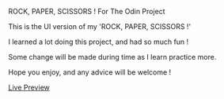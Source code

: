 ROCK, PAPER, SCISSORS !
For The Odin Project

This is the UI version of my 'ROCK, PAPER, SCISSORS !'

I learned a lot doing this project, and had so much fun !

Some change will be made during time as I learn practice more.

Hope you enjoy, and any advice will be welcome !

[Live Preview](https://itclmt.github.io/Rock_Paper_Scissors-TOP/)
